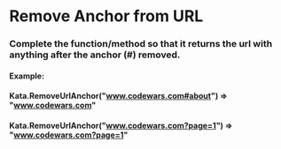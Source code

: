 # Remove Anchor from URL

### Complete the function/method so that it returns the url with anything after the anchor (#) removed.

#### Example:

#### Kata.RemoveUrlAnchor("www.codewars.com#about") => "www.codewars.com"
#### Kata.RemoveUrlAnchor("www.codewars.com?page=1") => "www.codewars.com?page=1"
